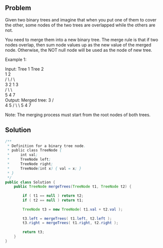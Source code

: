 ## Problem 

Given two binary trees and imagine that when you put one of them to cover the other, some nodes of the two trees are overlapped while the others are not.

You need to merge them into a new binary tree. The merge rule is that if two nodes overlap, then sum node values up as the new value of the merged node. Otherwise, the NOT null node will be used as the node of new tree.

Example 1:

Input: 
	Tree 1                     Tree 2                  
          1                         2                             
         / \                       / \                            
        3   2                     1   3                        
       /                           \   \                      
      5                             4   7                  
Output: 
Merged tree:
	     3
	    / \
	   4   5
	  / \   \ 
	 5   4   7

Note: The merging process must start from the root nodes of both trees.

## Solution

```java
/**
 * Definition for a binary tree node.
 * public class TreeNode {
 *     int val;
 *     TreeNode left;
 *     TreeNode right;
 *     TreeNode(int x) { val = x; }
 * }
 */
public class Solution {
    public TreeNode mergeTrees(TreeNode t1, TreeNode t2) {
        
        if ( t1 == null ) return t2;
        if ( t2 == null ) return t1;
        
        TreeNode t3 = new TreeNode( t1.val + t2.val );
        
        t3.left = mergeTrees( t1.left, t2.left );
        t3.right = mergeTrees( t1.right, t2.right );
        
        return t3;
    }
}
```